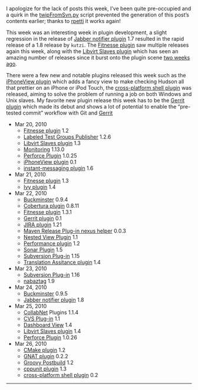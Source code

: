 I apologize for the lack of posts this week, I’ve been quite pre-occupied and a quirk in the [twipFromSvn.py](http://github.com/rtyler/continuous-blog-tools/blob/master/twipFromSvn.py) script prevented the generation of this post’s contents earlier; thanks to <a href="http://twitter.com/rpetti" id="aptureLink_UwC8b9rCqW">rpetti</a> it works again!

This week was an interesting week in plugin development, a slight regression in the release of [Jabber notifier plugin](http://wiki.hudson-ci.org/display/HUDSON/Jabber+Plugin) 1.7 resulted in the rapid release of a 1.8 release by `kutzi`. The [Fitnesse plugin](http://wiki.hudson-ci.org/display/HUDSON/Fitnesse+Plugin) saw multiple releases again this week, along with the [Libvirt Slaves plugin](http://wiki.hudson-ci.org/display/HUDSON/Libvirt+Slaves+Plugin) which has seen an amazing number of releases since it burst onto the plugin scene [two weeks ago](http://blog.hudson-ci.org/content/week-plugins-4).

There were a few new and notable plugins released this week such as the [iPhoneView plugin](http://wiki.hudson-ci.org/display/HUDSON/iPhoneView+Plugin) which adds a fancy view to make checking Hudson all that prettier on an iPhone or iPod Touch, the [cross-platform shell plugin](http://wiki.hudson-ci.org/display/HUDSON/XShell+Plugin) was released, aiming to solve the problem of running a job on both Windows and Unix slaves. My favorite new plugin release this week has to be the [Gerrit plugin](http://wiki.hudson-ci.org/display/HUDSON/Gerrit+Plugin) which made its debut and shows a lot of potential to enable the “pre-tested commit” workflow with Git and <a href="http://code.google.com/p/gerrit/" id="aptureLink_NREODpoWf6">Gerrit</a>

- Mar 20, 2010
  - [Fitnesse plugin](http://wiki.hudson-ci.org/display/HUDSON/Fitnesse+Plugin) 1.2
  - [Labeled Test Groups Publisher](http://wiki.hudson-ci.org/display/HUDSON/LabeledTestGroupsPublisher+Plugin) 1.2.6
  - [Libvirt Slaves plugin](http://wiki.hudson-ci.org/display/HUDSON/Libvirt+Slaves+Plugin) 1.3
  - [Monitoring](http://wiki.hudson-ci.org/display/HUDSON/Monitoring) 1.13.0
  - [Perforce Plugin](http://wiki.hudson-ci.org/display/HUDSON/Perforce+Plugin) 1.0.25
  - [iPhoneView plugin](http://wiki.hudson-ci.org/display/HUDSON/iPhoneView+Plugin) 0.1
  - [instant-messaging plugin](http://wiki.hudson-ci.org/display/HUDSON/Instant+Messaging+Plugin) 1.6
- Mar 21, 2010
  - [Fitnesse plugin](http://wiki.hudson-ci.org/display/HUDSON/Fitnesse+Plugin) 1.3
  - [Ivy plugin](http://wiki.hudson-ci.org/display/HUDSON/Ivy+Plugin) 1.4
- Mar 22, 2010
  - [Buckminster](http://wiki.hudson-ci.org/display/HUDSON/Buckminster+PlugIn) 0.9.4
  - [Cobertura plugin](http://wiki.hudson-ci.org/display/HUDSON/Cobertura+Plugin) 0.8.11
  - [Fitnesse plugin](http://wiki.hudson-ci.org/display/HUDSON/Fitnesse+Plugin) 1.3.1
  - [Gerrit plugin](http://wiki.hudson-ci.org/display/HUDSON/Gerrit+Plugin) 0.1
  - [JIRA plugin](http://wiki.hudson-ci.org/display/HUDSON/JIRA+Plugin) 1.21
  - [Maven Release Plug-in nexus helper](None) 0.0.3
  - [Nested View Plugin](http://wiki.hudson-ci.org/display/HUDSON/Nested+View+Plugin) 1.1
  - [Performance plugin](http://wiki.hudson-ci.org/display/HUDSON/Performance+Plugin) 1.2
  - [Sonar Plugin](http://wiki.hudson-ci.org/display/HUDSON/Sonar+Plugin) 1.5
  - [Subversion Plug-in](http://wiki.hudson-ci.org/display/HUDSON/Subversion+Plugin) 1.15
  - [Translation Assitance plugin](http://wiki.hudson-ci.org/display/HUDSON/Translation+Assistance+Plugin) 1.4
- Mar 23, 2010
  - [Subversion Plug-in](http://wiki.hudson-ci.org/display/HUDSON/Subversion+Plugin) 1.16
  - [nabaztag](http://wiki.hudson-ci.org/display/HUDSON/Nabaztag+Plugin) 1.9
- Mar 24, 2010
  - [Buckminster](http://wiki.hudson-ci.org/display/HUDSON/Buckminster+PlugIn) 0.9.5
  - [Jabber notifier plugin](http://wiki.hudson-ci.org/display/HUDSON/Jabber+Plugin) 1.8
- Mar 25, 2010
  - [](http://wiki.hudson-ci.org/display/HUDSON/CollabNet+Plugin)[CollabNet](http://www.collab.net/) Plugins 1.1.4
  - [CVS Plug-in](http://wiki.hudson-ci.org/display/HUDSON/CVS+Plugin) 1.1
  - [Dashboard View](http://wiki.hudson-ci.org/display/HUDSON/Dashboard+View) 1.4
  - [Libvirt Slaves plugin](http://wiki.hudson-ci.org/display/HUDSON/Libvirt+Slaves+Plugin) 1.4
  - [Perforce Plugin](http://wiki.hudson-ci.org/display/HUDSON/Perforce+Plugin) 1.0.26
- Mar 26, 2010
  - [CMake plugin](http://wiki.hudson-ci.org/display/HUDSON/cmakebuilder+Plugin) 1.2
  - [GNAT plugin](http://wiki.hudson-ci.org/display/HUDSON/Gnat+Plugin) 0.2.2
  - [Groovy Postbuild](http://wiki.hudson-ci.org/display/HUDSON/Groovy+Postbuild+Plugin) 1.2
  - [cppunit plugin](http://wiki.hudson-ci.org/display/HUDSON/CppUnit+Plugin) 1.3
  - [cross-platform shell plugin](http://wiki.hudson-ci.org/display/HUDSON/XShell+Plugin) 0.2

---
